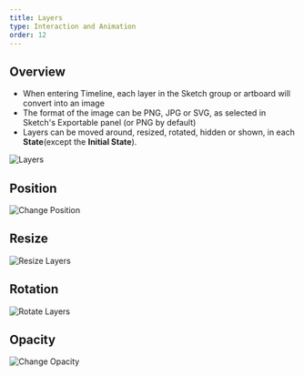 ```yaml
---
title: Layers
type: Interaction and Animation
order: 12
---
```

## Overview

* When entering Timeline, each layer in the Sketch group or artboard will convert into an image
* The format of the image can be PNG, JPG or SVG, as selected in Sketch's Exportable panel (or PNG by default)
* Layers can be moved around, resized, rotated, hidden or shown, in each **State**(except the **Initial State**).

![Layers](https://docs.animaapp.com/images/timeline/terminology/layers.png)

## Position

![Change Position](https://docs.animaapp.com/images/timeline/position.gif)

## Resize

![Resize Layers](https://docs.animaapp.com/images/timeline/resize.gif)

## Rotation

![Rotate Layers](https://docs.animaapp.com/images/timeline/rotate.gif)

## Opacity

![Change Opacity](https://docs.animaapp.com/images/timeline/opacity.gif)
